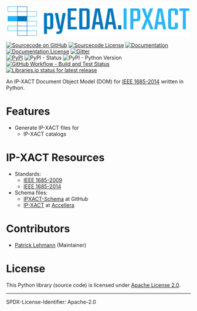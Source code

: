 <p align="center">
  <a title="edaa-org.github.io/pyEDAA.IPXACT" href="https://edaa-org.github.io/pyEDAA.IPXACT"><img height="80px" src="doc/_static/logo.svg"/></a>
</p>

[![Sourcecode on GitHub](https://img.shields.io/badge/pyEDAA-IPXACT-29b6f6.svg?longCache=true&style=flat-square&logo=GitHub&labelColor=0277bd)](https://GitHub.com/edaa-org/pyEDAA.IPXACT)
[![Sourcecode License](https://img.shields.io/pypi/l/pyEDAA.IPXACT?longCache=true&style=flat-square&logo=Apache&label=code)](LICENSE.md)
[![Documentation](https://img.shields.io/website?longCache=true&style=flat-square&label=edaa-org.github.io%2FpyEDAA.IPXACT&logo=GitHub&logoColor=fff&up_color=blueviolet&up_message=Read%20now%20%E2%9E%9A&url=https%3A%2F%2Fedaa-org.github.io%2FpyEDAA.IPXACT%2Findex.html)](https://edaa-org.github.io/pyEDAA.IPXACT/)
[![Documentation License](https://img.shields.io/badge/doc-CC--BY%204.0-green?longCache=true&style=flat-square&logo=CreativeCommons&logoColor=fff)](LICENSE.md)
[![Gitter](https://img.shields.io/badge/chat-on%20gitter-4db797.svg?longCache=true&style=flat-square&logo=gitter&logoColor=e8ecef)](https://gitter.im/hdl/community)  
[![PyPI](https://img.shields.io/pypi/v/pyEDAA.IPXACT?longCache=true&style=flat-square&logo=PyPI&logoColor=FBE072)](https://pypi.org/project/pyEDAA.IPXACT/)
![PyPI - Status](https://img.shields.io/pypi/status/pyEDAA.IPXACT?longCache=true&style=flat-square&logo=PyPI&logoColor=FBE072)
![PyPI - Python Version](https://img.shields.io/pypi/pyversions/pyEDAA.IPXACT?longCache=true&style=flat-square&logo=PyPI&logoColor=FBE072)  
[![GitHub Workflow - Build and Test Status](https://img.shields.io/github/workflow/status/edaa-org/pyEDAA.IPXACT/Pipeline/main?longCache=true&style=flat-square&label=Build%20and%20Test&logo=GitHub%20Actions&logoColor=FFFFFF)](https://GitHub.com/edaa-org/pyEDAA.IPXACT/actions/workflows/Pipeline.yml)
[![Libraries.io status for latest release](https://img.shields.io/librariesio/release/pypi/pyEDAA.IPXACT?longCache=true&style=flat-square&logo=Libraries.io&logoColor=fff)](https://libraries.io/github/edaa-org/pyEDAA.IPXACT)


<!--
[![Codacy - Quality](https://img.shields.io/codacy/grade/3deb3840b05b40bf935380b41074bea9?longCache=true&style=flat-square&logo=Codacy)](https://app.codacy.com/gh/edaa-org/pyEDAA.IPXACT)
[![Codacy - Coverage](https://img.shields.io/codacy/coverage/3deb3840b05b40bf935380b41074bea9?longCache=true&style=flat-square&logo=Codacy)](https://app.codacy.com/gh/edaa-org/pyEDAA.IPXACT)
[![Codecov - Branch Coverage](https://img.shields.io/codecov/c/github/edaa-org/pyEDAA.IPXACT?longCache=true&style=flat-square&logo=Codecov)](https://codecov.io/gh/edaa-org/pyEDAA.IPXACT)


[![Dependent repos (via libraries.io)](https://img.shields.io/librariesio/dependent-repos/pypi/pyEDAA.IPXACT?longCache=true&style=flat-square&logo=GitHub)](https://GitHub.com/edaa-org/pyEDAA.IPXACT/network/dependents)
[![Requires.io](https://img.shields.io/requires/github/edaa-org/pyEDAA.IPXACT?longCache=true&style=flat-square)](https://requires.io/github/EDAA-ORG/pyEDAA.IPXACT/requirements/?branch=main)
[![Libraries.io SourceRank](https://img.shields.io/librariesio/sourcerank/pypi/pyEDAA.IPXACT?longCache=true&style=flat-square)](https://libraries.io/github/edaa-org/pyEDAA.IPXACT/sourcerank)
-->

An IP-XACT Document Object Model (DOM) for [IEEE 1685-2014][IEEE-1685-2014] written in Python.

# Features

* Generate IP-XACT files for
  * IP-XACT catalogs


# IP-XACT Resources

* Standards:
  * [IEEE 1685-2009][IEEE-1685-2009]
  * [IEEE 1685-2014][IEEE-1685-2014]
* Schema files:
  * [IPXACT-Schema](https://github.com/UnofficialRepos/IPXACT-Schema) at GitHub
  * [IP-XACT][IPXACT] at [Accellera][Accellera]


# Contributors

* [Patrick Lehmann](https://github.com/Paebbels) (Maintainer)


# License

This Python library (source code) is licensed under [Apache License 2.0](LICENSE.md).

-------------------------
SPDX-License-Identifier: Apache-2.0


[IEEE-1685-2009]: https://standards.ieee.org/findstds/standard/1685-2009.html
[IEEE-1685-2014]: https://standards.ieee.org/findstds/standard/1685-2014.html
[IPXACT]:         http://accellera.org/downloads/standards/ip-xact
[Accellera]:      http://accellera.org
